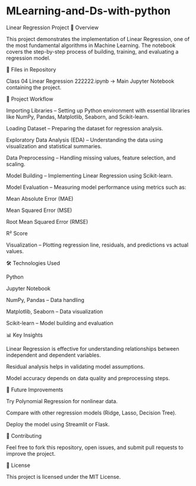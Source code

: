 # MLearning-and-Ds-with-python
Linear Regression Project
📌 Overview

This project demonstrates the implementation of Linear Regression, one of the most fundamental algorithms in Machine Learning. The notebook covers the step-by-step process of building, training, and evaluating a regression model.

📂 Files in Repository

Class 04 Linear Regression 222222.ipynb → Main Jupyter Notebook containing the project.

🚀 Project Workflow

Importing Libraries – Setting up Python environment with essential libraries like NumPy, Pandas, Matplotlib, Seaborn, and Scikit-learn.

Loading Dataset – Preparing the dataset for regression analysis.

Exploratory Data Analysis (EDA) – Understanding the data using visualization and statistical summaries.

Data Preprocessing – Handling missing values, feature selection, and scaling.

Model Building – Implementing Linear Regression using Scikit-learn.

Model Evaluation – Measuring model performance using metrics such as:

Mean Absolute Error (MAE)

Mean Squared Error (MSE)

Root Mean Squared Error (RMSE)

R² Score

Visualization – Plotting regression line, residuals, and predictions vs actual values.

🛠️ Technologies Used

Python

Jupyter Notebook

NumPy, Pandas – Data handling

Matplotlib, Seaborn – Data visualization

Scikit-learn – Model building and evaluation

📊 Key Insights

Linear Regression is effective for understanding relationships between independent and dependent variables.

Residual analysis helps in validating model assumptions.

Model accuracy depends on data quality and preprocessing steps.

🔮 Future Improvements

Try Polynomial Regression for nonlinear data.

Compare with other regression models (Ridge, Lasso, Decision Tree).

Deploy the model using Streamlit or Flask.

🤝 Contributing

Feel free to fork this repository, open issues, and submit pull requests to improve the project.

📜 License

This project is licensed under the MIT License.
